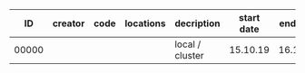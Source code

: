 | ID    | creator | code | locations | decription      | start date | end date |
|-------|---------|------|-----------|-----------------|------------|----------|
| 00000 |         |      |           | local / cluster | 15.10.19   | 16.10.19 |

